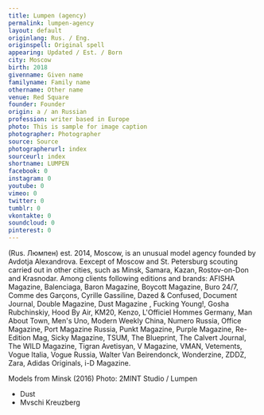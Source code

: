 ```yaml
---
title: Lumpen (agency)
permalink: lumpen-agency
layout: default
originlang: Rus. / Eng.
originspell: Original spell
appearing: Updated / Est. / Born
city: Moscow
birth: 2018
givenname: Given name
familyname: Family name
othername: Other name
venue: Red Square
founder: Founder
origin: a / an Russian
profession: writer based in Europe
photo: This is sample for image caption
photographer: Photographer
source: Source
photographerurl: index
sourceurl: index
shortname: LUMPEN
facebook: 0
instagram: 0
youtube: 0
vimeo: 0
twitter: 0
tumblr: 0
vkontakte: 0
soundcloud: 0
pinterest: 0
---
```


(Rus. Люмпен) est. 2014, Moscow, is an unusual model agency founded by Avdotja Alexandrova. Eexcept of Moscow and St. Petersburg scouting carried out in other cities, such as Minsk, Samara, Kazan, Rostov-on-Don and Krasnodar. Among clients following editions and brands: AFISHA Magazine, Balenciaga, Baron Magazine, Boycott Magazine, Buro 24/7, Comme des Garçons, Cyrille Gassiline, Dazed & Confused, Document Journal, Double Magazine, Dust Magazine , Fucking Young!, Gosha Rubchinskiy, Hood By Air, KM20, Kenzo, L'Officiel Hommes Germany, Man About Town, Men's Uno, Modern Weekly China, Numero Russia, Office Magazine, Port Magazine Russia, Punkt Magazine, Purple Magazine, Re-Edition Mag, Sicky Magazine, TSUM, The Blueprint, The Calvert Journal, The WILD Magazine, Tigran Avetisyan, V Magazine, VMAN, Vetements, Vogue Italia, Vogue Russia, Walter Van Beirendonck, Wonderzine, ZDDZ, Zara, Adidas Originals, i-D Magazine.

Models from Minsk (2016)
Photo: 2MINT Studio / Lumpen

+ Dust
+ Mvschi Kreuzberg
